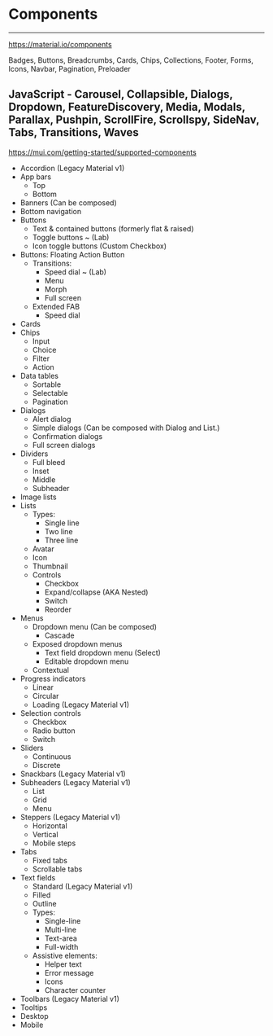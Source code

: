# Components

---

<https://material.io/components>

Badges, Buttons, Breadcrumbs, Cards, Chips, Collections, Footer, Forms, Icons, Navbar, Pagination, Preloader

## JavaScript - Carousel, Collapsible, Dialogs, Dropdown, FeatureDiscovery, Media, Modals, Parallax, Pushpin, ScrollFire, Scrollspy, SideNav, Tabs, Transitions, Waves

<https://mui.com/getting-started/supported-components>

- Accordion (Legacy Material v1)
- App bars
  - Top
  - Bottom
- Banners (Can be composed)
- Bottom navigation
- Buttons
  - Text & contained buttons (formerly flat & raised)
  - Toggle buttons ~ (Lab)
  - Icon toggle buttons (Custom Checkbox)
- Buttons: Floating Action Button
  - Transitions:
    - Speed dial ~ (Lab)
    - Menu
    - Morph
    - Full screen
  - Extended FAB
    - Speed dial
- Cards
- Chips
  - Input
  - Choice
  - Filter
  - Action
- Data tables
  - Sortable
  - Selectable
  - Pagination
- Dialogs
  - Alert dialog
  - Simple dialogs (Can be composed with Dialog and List.)
  - Confirmation dialogs
  - Full screen dialogs
- Dividers
  - Full bleed
  - Inset
  - Middle
  - Subheader
- Image lists
- Lists
  - Types:
    - Single line
    - Two line
    - Three line
  - Avatar
  - Icon
  - Thumbnail
  - Controls
    - Checkbox
    - Expand/collapse (AKA Nested)
    - Switch
    - Reorder
- Menus
  - Dropdown menu (Can be composed)
    - Cascade
  - Exposed dropdown menus
    - Text field dropdown menu (Select)
    - Editable dropdown menu
  - Contextual
- Progress indicators
  - Linear
  - Circular
  - Loading (Legacy Material v1)
- Selection controls
  - Checkbox
  - Radio button
  - Switch
- Sliders
  - Continuous
  - Discrete
- Snackbars (Legacy Material v1)
- Subheaders (Legacy Material v1)
  - List
  - Grid
  - Menu
- Steppers (Legacy Material v1)
  - Horizontal
  - Vertical
  - Mobile steps
- Tabs
  - Fixed tabs
  - Scrollable tabs
- Text fields
  - Standard (Legacy Material v1)
  - Filled
  - Outline
  - Types:
    - Single-line
    - Multi-line
    - Text-area
    - Full-width
  - Assistive elements:
    - Helper text
    - Error message
    - Icons
    - Character counter
- Toolbars (Legacy Material v1)
- Tooltips
- Desktop
- Mobile
